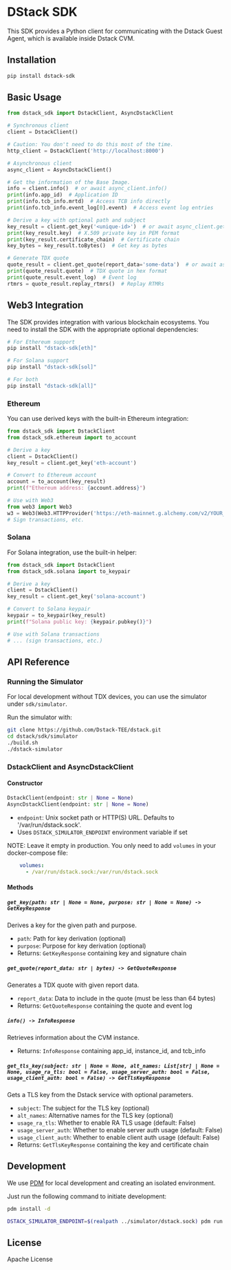 # DStack SDK

This SDK provides a Python client for communicating with the Dstack Guest Agent, which is available inside Dstack CVM.

## Installation

```bash
pip install dstack-sdk
```

## Basic Usage

```python
from dstack_sdk import DstackClient, AsyncDstackClient

# Synchronous client
client = DstackClient()

# Caution: You don't need to do this most of the time.
http_client = DstackClient('http://localhost:8000')

# Asynchronous client
async_client = AsyncDstackClient()

# Get the information of the Base Image.
info = client.info()  # or await async_client.info()
print(info.app_id)  # Application ID
print(info.tcb_info.mrtd)  # Access TCB info directly
print(info.tcb_info.event_log[0].event)  # Access event log entries

# Derive a key with optional path and subject
key_result = client.get_key('<unique-id>')  # or await async_client.get_key('<unique-id>')
print(key_result.key)  # X.509 private key in PEM format
print(key_result.certificate_chain)  # Certificate chain
key_bytes = key_result.toBytes()  # Get key as bytes

# Generate TDX quote
quote_result = client.get_quote(report_data='some-data')  # or await async_client.get_quote(report_data='some-data')
print(quote_result.quote)  # TDX quote in hex format
print(quote_result.event_log)  # Event log
rtmrs = quote_result.replay_rtmrs()  # Replay RTMRs
```

## Web3 Integration

The SDK provides integration with various blockchain ecosystems. You need to install the SDK with the appropriate optional dependencies:

```bash
# For Ethereum support
pip install "dstack-sdk[eth]"

# For Solana support
pip install "dstack-sdk[sol]"

# For both
pip install "dstack-sdk[all]"
```

### Ethereum

You can use derived keys with the built-in Ethereum integration:

```python
from dstack_sdk import DstackClient
from dstack_sdk.ethereum import to_account

# Derive a key
client = DstackClient()
key_result = client.get_key('eth-account')

# Convert to Ethereum account
account = to_account(key_result)
print(f"Ethereum address: {account.address}")

# Use with Web3
from web3 import Web3
w3 = Web3(Web3.HTTPProvider('https://eth-mainnet.g.alchemy.com/v2/YOUR_API_KEY'))
# Sign transactions, etc.
```

### Solana

For Solana integration, use the built-in helper:

```python
from dstack_sdk import DstackClient
from dstack_sdk.solana import to_keypair

# Derive a key
client = DstackClient()
key_result = client.get_key('solana-account')

# Convert to Solana keypair
keypair = to_keypair(key_result)
print(f"Solana public key: {keypair.pubkey()}")

# Use with Solana transactions
# ... (sign transactions, etc.)
```

## API Reference

### Running the Simulator

For local development without TDX devices, you can use the simulator under `sdk/simulator`.

Run the simulator with:

```bash
git clone https://github.com/Dstack-TEE/dstack.git
cd dstack/sdk/simulator
./build.sh
./dstack-simulator
```

### DstackClient and AsyncDstackClient

#### Constructor

```python
DstackClient(endpoint: str | None = None)
AsyncDstackClient(endpoint: str | None = None)
```

* `endpoint`: Unix socket path or HTTP(S) URL. Defaults to '/var/run/dstack.sock'.
* Uses `DSTACK_SIMULATOR_ENDPOINT` environment variable if set

NOTE: Leave it empty in production. You only need to add `volumes` in your docker-compose file:

```yaml
    volumes:
      - /var/run/dstack.sock:/var/run/dstack.sock
```

#### Methods

##### `get_key(path: str | None = None, purpose: str | None = None) -> GetKeyResponse`

Derives a key for the given path and purpose.

* `path`: Path for key derivation (optional)
* `purpose`: Purpose for key derivation (optional)
* Returns: `GetKeyResponse` containing key and signature chain

##### `get_quote(report_data: str | bytes) -> GetQuoteResponse`

Generates a TDX quote with given report data.

* `report_data`: Data to include in the quote (must be less than 64 bytes)
* Returns: `GetQuoteResponse` containing the quote and event log

##### `info() -> InfoResponse`

Retrieves information about the CVM instance.

* Returns: `InfoResponse` containing app\_id, instance\_id, and tcb\_info

##### `get_tls_key(subject: str | None = None, alt_names: List[str] | None = None, usage_ra_tls: bool = False, usage_server_auth: bool = False, usage_client_auth: bool = False) -> GetTlsKeyResponse`

Gets a TLS key from the Dstack service with optional parameters.

* `subject`: The subject for the TLS key (optional)
* `alt_names`: Alternative names for the TLS key (optional)
* `usage_ra_tls`: Whether to enable RA TLS usage (default: False)
* `usage_server_auth`: Whether to enable server auth usage (default: False)
* `usage_client_auth`: Whether to enable client auth usage (default: False)
* Returns: `GetTlsKeyResponse` containing the key and certificate chain

## Development

We use [PDM](https://pdm-project.org/en/latest/) for local development and creating an isolated environment.

Just run the following command to initiate development:

```bash
pdm install -d
```

```bash
DSTACK_SIMULATOR_ENDPOINT=$(realpath ../simulator/dstack.sock) pdm run pytest
```

## License

Apache License
